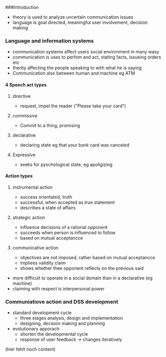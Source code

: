 ###Introduction

- theory is used to analyze uncertain communication issues
- language is goal directed, meaningful user involvement, decision making 

### Language and information systems

- communication systems affect users social environment in many wasy
- communication is uses to perfom and act, stating facts, issueing orders etc
- therby affecting the people speaking to with what he is saying
- Communication also between human and machine eg ATM

#### 4 Speech act types

1. directive
	- request, impel the reader ("Please take your card")

1. commissive
	- Commit to a thing, promising

2. declarative
	- declaring state eg that your bank card was canceled

3. Expressive
	- seeks for pyschological state, eg apoligizing
	
#### Action types

1. instrumental action
	- success orientated, truth
	- successful, when accepted as true statement
	- describes a state of affairs

2. strategic action
	- influence decisions of a rational opponent
	- succeeds when person is influenced to follow 
	- based on mutual acceptancce
	
3. communicative action
	- objectives are not imposed, rather based on mutual acceptancce
	- impliees validity claim
	- shows whether thee opponent reflects on the previous said

- more difficult to operate in a social domain than in a declarative (eg machine)
- claiming with respect is interpersonal power

###  Communiatiove action and DSS development

- standard development cycle 
	- three stages analysis, design and implementation
	- designing, decision making and planning
- evolutionary apporach
	- shorten the developmental cycle
	- response of user feedback -> changes iteratively
	
(hier fehlt noch content)


